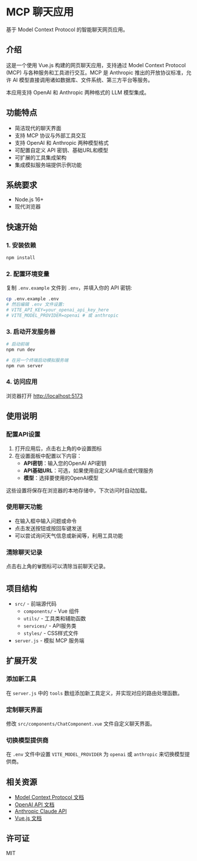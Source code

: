 # MCP 聊天应用

基于 Model Context Protocol 的智能聊天网页应用。

## 介绍

这是一个使用 Vue.js 构建的网页聊天应用，支持通过 Model Context Protocol (MCP) 与各种服务和工具进行交互。MCP 是 Anthropic 推出的开放协议标准，允许 AI 模型直接调用诸如数据库、文件系统、第三方平台等服务。

本应用支持 OpenAI 和 Anthropic 两种格式的 LLM 模型集成。

## 功能特点

- 简洁现代的聊天界面
- 支持 MCP 协议与外部工具交互
- 支持 OpenAI 和 Anthropic 两种模型格式
- 可配置自定义 API 密钥、基础URL和模型
- 可扩展的工具集成架构
- 集成模拟服务端提供示例功能

## 系统要求

- Node.js 16+
- 现代浏览器

## 快速开始

### 1. 安装依赖

```bash
npm install
```

### 2. 配置环境变量

复制 `.env.example` 文件到 `.env`，并填入你的 API 密钥:

```bash
cp .env.example .env
# 然后编辑 .env 文件设置:
# VITE_API_KEY=your_openai_api_key_here
# VITE_MODEL_PROVIDER=openai # 或 anthropic
```

### 3. 启动开发服务器

```bash
# 启动前端
npm run dev

# 在另一个终端启动模拟服务端
npm run server
```

### 4. 访问应用

浏览器打开 [http://localhost:5173](http://localhost:5173)

## 使用说明

### 配置API设置

1. 打开应用后，点击右上角的⚙️设置图标
2. 在设置面板中配置以下内容：
   - **API密钥**：输入您的OpenAI API密钥
   - **API基础URL**：可选，如果使用自定义API端点或代理服务
   - **模型**：选择要使用的OpenAI模型

这些设置将保存在浏览器的本地存储中，下次访问时自动加载。

### 使用聊天功能

- 在输入框中输入问题或命令
- 点击发送按钮或按回车键发送
- 可以尝试询问天气信息或新闻等，利用工具功能

### 清除聊天记录

点击右上角的🗑️图标可以清除当前聊天记录。

## 项目结构

- `src/` - 前端源代码
  - `components/` - Vue 组件
  - `utils/` - 工具类和辅助函数
  - `services/` - API服务类
  - `styles/` - CSS样式文件
- `server.js` - 模拟 MCP 服务端

## 扩展开发

### 添加新工具

在 `server.js` 中的 `tools` 数组添加新工具定义，并实现对应的路由处理函数。

### 定制聊天界面

修改 `src/components/ChatComponent.vue` 文件自定义聊天界面。

### 切换模型提供商

在 `.env` 文件中设置 `VITE_MODEL_PROVIDER` 为 `openai` 或 `anthropic` 来切换模型提供商。

## 相关资源

- [Model Context Protocol 文档](https://mcplab.cc/zh/docs/getstarted/quickstart/client)
- [OpenAI API 文档](https://platform.openai.com/docs/api-reference)
- [Anthropic Claude API](https://www.anthropic.com/api)
- [Vue.js 文档](https://vuejs.org/)

## 许可证

MIT
